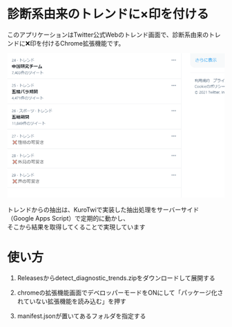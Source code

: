 診断系由来のトレンドに×印を付ける
=============

このアプリケーションはTwitter公式Webのトレンド画面で、診断系由来のトレンドに❌印を付けるChrome拡張機能です。

  
![detect_diagnostic_trends_ss](https://raw.githubusercontent.com/oken1/images/master/detect_diagnostic_trends_readme/detect_diagnostic_trends_ss.png)
  
トレンドからの抽出は、KuroTwiで実装した抽出処理をサーバーサイド（Google Apps Script）で定期的に動かし、  
そこから結果を取得してくることで実現しています
  
  
使い方
=============
1. Releasesからdetect_diagnostic_trends.zipをダウンロードして展開する  

2. chromeの拡張機能画面でデベロッパーモードをONにして「パッケージ化されていない拡張機能を読み込む」を押す  

3. manifest.jsonが置いてあるフォルダを指定する  



